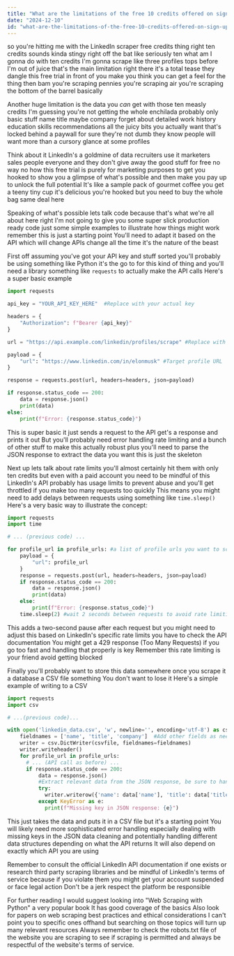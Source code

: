 ```yaml
---
title: "What are the limitations of the free 10 credits offered on sign-up for testing the LinkedIn scraper?"
date: "2024-12-10"
id: "what-are-the-limitations-of-the-free-10-credits-offered-on-sign-up-for-testing-the-linkedin-scraper"
---
```


 so you're hitting me with the LinkedIn scraper free credits thing right  ten credits sounds kinda stingy right off the bat  like seriously ten  what am I gonna do with ten credits I'm gonna scrape like three profiles tops before I'm out of juice  that's the main limitation right there  it's a total tease  they dangle this free trial in front of you  make you think you can get a feel for the thing  then bam you're scraping pennies  you're scraping air  you're scraping the bottom of the barrel basically

Another huge limitation is the data you *can* get with those ten measly credits  I'm guessing you're not getting the whole enchilada  probably only basic stuff  name title maybe company  forget about detailed work history  education  skills  recommendations  all the juicy bits you actually want  that's locked behind a paywall for sure   they're not dumb  they know people will want more than a cursory glance at some profiles

Think about it  LinkedIn's a goldmine of data  recruiters use it  marketers  sales people everyone  and they don't give away the good stuff for free  no way no how  this free trial is purely for marketing purposes  to get you hooked  to show you a glimpse of what's possible and then make you pay up to unlock the full potential  It's like a sample pack of gourmet coffee  you get a teeny tiny cup  it's delicious you're hooked  but you need to buy the whole bag  same deal here

Speaking of what's possible lets talk code  because that's what we're all about here  right  I'm not going to give you some super slick production ready code  just some simple examples to illustrate how things might work  remember this is just a starting point   You'll need to adapt it based on the API  which will change  APIs change all the time  it's the nature of the beast

First off  assuming you've got your API key and stuff sorted you'll probably be using something like Python  it's the go to for this kind of thing  and you'll need a library  something like `requests` to actually make the API calls  Here's a super basic example


```python
import requests

api_key = "YOUR_API_KEY_HERE"  #Replace with your actual key

headers = {
    "Authorization": f"Bearer {api_key}"
}

url = "https://api.example.com/linkedin/profiles/scrape" #Replace with the actual API endpoint

payload = {
    "url": "https://www.linkedin.com/in/elonmusk" #Target profile URL
}

response = requests.post(url, headers=headers, json=payload)

if response.status_code == 200:
    data = response.json()
    print(data)
else:
    print(f"Error: {response.status_code}")

```

This is super basic  it just sends a request to the  API  get's a response and prints it out  But you'll probably need error handling  rate limiting  and a bunch of other stuff to make this actually robust  plus you'll need to parse the JSON response to extract the data you want  this is just the skeleton


Next up  lets talk about rate limits   you'll almost certainly hit them with only ten credits  but even with a paid account you need to be mindful of this  LinkedIn's API probably has usage limits to prevent abuse  and you'll get throttled if you make too many requests too quickly   This means you might need to add delays between requests using something like `time.sleep()`   Here's a very basic way to illustrate the concept:

```python
import requests
import time

# ... (previous code) ...

for profile_url in profile_urls: #a list of profile urls you want to scrape
    payload = {
        "url": profile_url
    }
    response = requests.post(url, headers=headers, json=payload)
    if response.status_code == 200:
        data = response.json()
        print(data)
    else:
        print(f"Error: {response.status_code}")
    time.sleep(2) #wait 2 seconds between requests to avoid rate limiting
```

This adds a two-second pause after each request  but you might need to adjust this based on LinkedIn's specific rate limits you have to check the API documentation  You might get a  429 response (Too Many Requests)  if you go too fast  and handling that properly is key   Remember this  rate limiting is your friend   avoid getting blocked

Finally you'll probably want to store this data somewhere once you scrape it  a database  a CSV file  something  You don't want to lose it  Here's a simple example of writing to a CSV


```python
import requests
import csv

# ...(previous code)...

with open('linkedin_data.csv', 'w', newline='', encoding='utf-8') as csvfile:
    fieldnames = ['name', 'title', 'company']  #Add other fields as needed
    writer = csv.DictWriter(csvfile, fieldnames=fieldnames)
    writer.writeheader()
    for profile_url in profile_urls:
      # ... (API call as before) ...
      if response.status_code == 200:
          data = response.json()
          #Extract relevant data from the JSON response, be sure to handle potential key errors!
          try:
            writer.writerow({'name': data['name'], 'title': data['title'], 'company': data['company']})
          except KeyError as e:
            print(f"Missing key in JSON response: {e}")

```


This just takes the data and puts it in a CSV file  but it's a starting point  You will likely need more sophisticated error handling  especially dealing with missing keys in the JSON  data cleaning  and potentially handling different data structures depending on what the API returns  It will also depend on exactly which API you are using  

Remember to consult the  official LinkedIn API documentation  if one exists  or  research third party scraping libraries  and be mindful of LinkedIn's terms of service  because if you violate them  you might get your account suspended or face legal action  Don't be a jerk  respect the platform  be responsible


For further reading I would suggest looking into  "Web Scraping with Python"  a very popular book  It has good coverage of the basics  Also look for papers on web scraping best practices and ethical considerations  I can't point you to specific ones offhand but searching on those topics will turn up many relevant resources  Always remember to check the robots.txt file of the website you are scraping  to see if scraping is permitted  and always be respectful of the website's terms of service.
